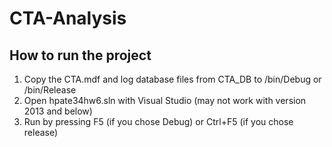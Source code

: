 # CTA-Analysis

## How to run the project
1. Copy the CTA.mdf and log database files from CTA_DB to /bin/Debug or /bin/Release
2. Open hpate34hw6.sln with Visual Studio (may not work with version 2013 and below)
3. Run by pressing F5 (if you chose Debug) or Ctrl+F5 (if you chose release)
